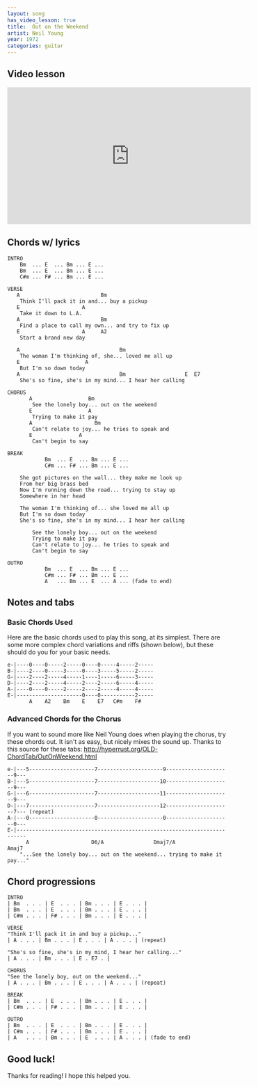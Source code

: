 ```yaml
---
layout: song
has_video_lesson: true
title:  Out on the Weekend
artist: Neil Young
year: 1972
categories: guitar
---
```


## Video lesson

<iframe width="560" height="315" src="https://www.youtube.com/embed/PbKgfvlDrow" frameborder="0" allowfullscreen></iframe>

## Chords w/ lyrics

    INTRO
        Bm  ... E  ... Bm ... E ...
        Bm  ... E  ... Bm ... E ...    
        C#m ... F# ... Bm ... E ...

    VERSE
       A                          Bm
        Think I'll pack it in and... buy a pickup
       E                    A
        Take it down to L.A.
       A                          Bm
        Find a place to call my own... and try to fix up
       E                    A     A2
        Start a brand new day

       A                                Bm
        The woman I'm thinking of, she... loved me all up
       E                     A
        But I'm so down today
       A                                Bm                   E  E7
        She's so fine, she's in my mind... I hear her calling

    CHORUS    
           A                  Bm
            See the lonely boy... out on the weekend
           E                  A
            Trying to make it pay
           A                    Bm
            Can't relate to joy... he tries to speak and
           E               A
            Can't begin to say

    BREAK
                Bm  ... E  ... Bm ... E ...
                C#m ... F# ... Bm ... E ...

        She got pictures on the wall... they make me look up
        From her big brass bed
        Now I'm running down the road... trying to stay up
        Somewhere in her head

        The woman I'm thinking of... she loved me all up
        But I'm so down today
        She's so fine, she's in my mind... I hear her calling

            See the lonely boy... out on the weekend
            Trying to make it pay
            Can't relate to joy... he tries to speak and
            Can't begin to say

    OUTRO
                Bm  ... E  ... Bm ... E ...
                C#m ... F# ... Bm ... E ...
                A   ... Bm ... E  ... A ... (fade to end)

## Notes and tabs

### Basic Chords Used
Here are the basic chords used to play this song, at its simplest. There are some more complex chord variations and riffs (shown below), but these should do you for your basic needs.

    e-|----0----0-----2-----0----0-----4-----2-----
    B-|----2----0-----3-----0----3-----5-----2-----
    G-|----2----2-----4-----1----1-----6-----3-----
    D-|----2----2-----4-----2----2-----6-----4-----
    A-|----0----0-----2-----2----2-----4-----4-----
    E-|---------------------0----0-----------2-----
           A    A2    Bm    E    E7   C#m    F#

### Advanced Chords for the Chorus
If you want to sound more like Neil Young does when playing the chorus, try these chords out. It isn't as easy, but nicely mixes the sound up. Thanks to this source for these tabs: http://hyperrust.org/OLD-ChordTab/OutOnWeekend.html

    e-|---5---------------------7---------------------9---------------------9---
    B-|---5---------------------7--------------------10---------------------9---
    G-|---6---------------------7--------------------11---------------------9---
    D-|---7---------------------7--------------------12---------------------7--- (repeat)
    A-|---0---------------------0---------------------0---------------------0---
    E-|-------------------------------------------------------------------------
          A                    D6/A                Dmaj7/A                Amaj7
        "...See the lonely boy... out on the weekend... trying to make it pay..."

## Chord progressions

    INTRO
    | Bm  . . . | E  . . . | Bm . . . | E . . . |
    | Bm  . . . | E  . . . | Bm . . . | E . . . |
    | C#m . . . | F# . . . | Bm . . . | E . . . |

    VERSE
    "Think I'll pack it in and buy a pickup..."
    | A . . . | Bm . . . | E . . . | A . . . | (repeat)

    "She's so fine, she's in my mind, I hear her calling..."
    | A . . . | Bm . . . | E . E7 . |

    CHORUS
    "See the lonely boy, out on the weekend..."
    | A . . . | Bm . . . | E . . . | A . . . | (repeat)

    BREAK
    | Bm  . . . | E  . . . | Bm . . . | E . . . |
    | C#m . . . | F# . . . | Bm . . . | E . . . |

    OUTRO
    | Bm  . . . | E  . . . | Bm . . . | E . . . |
    | C#m . . . | F# . . . | Bm . . . | E . . . |
    | A   . . . | Bm . . . | E  . . . | A . . . | (fade to end)

## Good luck!

Thanks for reading! I hope this helped you.
